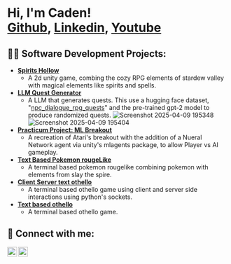 <h1>Hi, I'm Caden! <br/><a href="https://github.com/whitecad1228">Github</a>, <a href="https://www.linkedin.com/in/cadenwhite12/">Linkedin</a>, <a href="https://www.youtube.com/c/cadenwhite12">Youtube</a></h1>

<h2>👨‍💻 Software Development Projects:</h2>

- <a href="https://github.com/whitecad1228/Spirits-Hollow"><b>Spirits Hollow</b></a>
  - A 2d unity game, combing the cozy RPG elements of stardew valley with magical elements like spirits and spells. 
- <a href="https://github.com/whitecad1228/Quest-RPG-LLM"><b>LLM Quest Generator</b></a>
  - A LLM that generates quests. This use a hugging face dataset, "[npc_dialogue_rpg_quests](https://huggingface.co/datasets/dprashar/npc_dialogue_rpg_quests)" and the pre-trained gpt-2 model to produce randomized quests.
  ![Screenshot 2025-04-09 195348](https://github.com/user-attachments/assets/ca818763-a8fd-4eb9-b072-d7e3fa246d05)
  ![Screenshot 2025-04-09 195404](https://github.com/user-attachments/assets/f954e51c-a650-4071-9058-a28b83a6cdb7)
- <a href=""><b>Practicum Project: ML Breakout</b></a>
  - A recreation of Atari's breakout with the addition of a Nueral Network agent via unity's mlagents package, to allow Player vs AI gameplay.
- <a href="https://github.com/whitecad1228/361Final-Pokemon-RougeLike"><b>Text Based Pokemon rougeLike</b></a>
  - A terminal based pokemon rougelike combining pokemon with elements from slay the spire.  
- <a href="https://github.com/whitecad1228/cs372Final-client-server-othello"><b>Client Server text othello</b></a>
  - A terminal based othello game using client and server side interactions using python's sockets.
- <a href="https://github.com/whitecad1228/Othello-final"><b>Text based othello</b></a>
  - A terminal based othello game.

<!--
<h2>📺 Popular YouTube Videos</h2>

- [How to get into Cybersecurity Starting From Zero](https://www.youtube.com/watch?v=a83ASGn_V_s)
- [A Day in the Life of a Cybersecurity Anayst](https://www.youtube.com/watch?v=uHy3oM7NnoU)
- [How to Create a KeyLogger (C#)](https://www.youtube.com/watch?v=N-L9hklSlNk)
- [Ransomware Demonstration (C#)](https://www.youtube.com/watch?v=OfvdQeh79s0)
- [Is WGU Legit?](https://www.youtube.com/watch?v=E2MwRWxDBkA)
-->

<h2> 🤳 Connect with me:</h2>

[<img align="left" alt="JoshMadakor | YouTube" width="22px" src="https://cdn.jsdelivr.net/npm/simple-icons@v3/icons/youtube.svg" />][youtube]
[<img align="left" alt="JoshMadakor | LinkedIn" width="22px" src="https://cdn.jsdelivr.net/npm/simple-icons@v3/icons/linkedin.svg" />][linkedin]
<!--[<img align="left" alt="JoshMadakor | Instagram" width="22px" src="https://cdn.jsdelivr.net/npm/simple-icons@v3/icons/instagram.svg" />][instagram] -->

[youtube]: https://www.youtube.com/@cadenwhite12
<!--[instagram]: https://www.instagram.com/joshmadakor/ -->
[linkedin]: https://www.linkedin.com/in/cadenwhite12/

<!--
**whitecad1228/whitecad1228** is a ✨ _special_ ✨ repository because its `README.md` (this file) appears on your GitHub profile.
![Screenshot 2025-04-09 195404](https://github.com/user-attachments/assets/3c9fb45f-33e3-4993-be2e-00a31f61d771)
![Screenshot 2025-04-09 195348](https://github.com/user-attachments/assets/9b5fd19e-a306-4066-8587-ad7178925c3c)
![Screenshot 2025-04-09 195348](https://github.com/user-attachments/assets/35ffc427-6eaf-4623-a6ea-d50cd5db3497)

Here are some ideas to get you started:

- 🔭 I’m currently working on ...
- 🌱 I’m currently learning ...
- 👯 I’m looking to collaborate on ...
- 🤔 I’m looking for help with ...
- 💬 Ask me about ...
- 📫 How to reach me: ...
- 😄 Pronouns: ...
- ⚡ Fun fact: ...
-->
